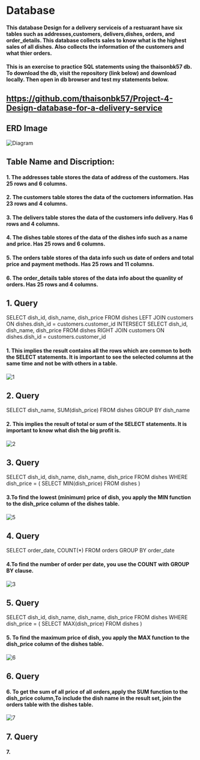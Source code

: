 # Database
#### This database Design for a delivery serviceis of a restuarant have six tables such as addresses,customers, delivers,dishes, orders, and order_details. This database collects sales to know what is the highest sales of all dishes. Also collects the information of the customers and what thier orders.
#### This is an exercise to practice SQL statements using the thaisonbk57 db. To download the db, visit the repository (link below) and download locally. Then open in db browser and test my statements below.

## https://github.com/thaisonbk57/Project-4-Design-database-for-a-delivery-service
## ERD Image
![Diagram](https://user-images.githubusercontent.com/72851503/102731216-39346580-4372-11eb-9c51-bfe759d083d4.png)



## Table Name and Discription:
#### 1.	The addresses table stores the data of address of the customers. Has 25 rows and 6 columns.
#### 2.	The customers table stores the data of the cuctomers information. Has 23 rows and 4 columns.
#### 3.	The delivers table stores the data of the customers info delivery.  Has 6 rows and 4 columns.
#### 4. The dishes table stores of the data of the dishes info such as a name and price. Has 25 rows and 6 columns.
#### 5. The orders table stores of tha data info such us date of orders and total price and payment methods. Has 25 rows and 11 columns.
#### 6. The order_details table stores of the data info about the quanlity of orders. Has 25 rows and 4 columns.

## 1. Query 
<p> SELECT dish_id, dish_name, dish_price 
FROM dishes
LEFT JOIN customers ON dishes.dish_id = customers.customer_id  
INTERSECT 
SELECT dish_id, dish_name, dish_price 
FROM dishes
RIGHT JOIN customers ON dishes.dish_id = customers.customer_id </p>

 #### 1. This implies the result contains all the rows which are common to both the SELECT statements. It is important to see the selected columns at the same time and not be with others in a table. 
![1](https://user-images.githubusercontent.com/72851503/102737394-422d3300-4382-11eb-9e39-f12e046b2aa8.jpg)

## 2. Query
SELECT dish_name, 
SUM(dish_price) 
FROM dishes
GROUP BY dish_name 
#### 2. This implies the result of total or sum of the SELECT statements. It is important to know what dish the big profit is.
![2](https://user-images.githubusercontent.com/72851503/102738848-4c513080-4386-11eb-8733-d11352ab1f6b.jpg)

## 3. Query
SELECT dish_id, dish_name, dish_name, dish_price FROM dishes
WHERE dish_price = ( SELECT MIN(dish_price) FROM dishes )
#### 3.To find the lowest (minimum) price of dish, you apply the MIN function to the dish_price column of the dishes table.
![5](https://user-images.githubusercontent.com/72851503/103144679-88123e80-4768-11eb-9f7a-61c90abe2fc0.jpg)

## 4. Query
SELECT order_date,
COUNT(*) 
FROM orders GROUP BY order_date
#### 4.To find the number of order per date, you use the COUNT with GROUP BY clause.

![3](https://user-images.githubusercontent.com/72851503/103144227-ce639f80-4760-11eb-914f-a0c3e4f4c406.jpg)
## 5. Query
SELECT dish_id, dish_name, dish_name, dish_price FROM dishes
WHERE dish_price = ( SELECT MAX(dish_price) FROM dishes )

#### 5. To find the maximum price of dish, you apply the MAX function to the dish_price column of the dishes table.
![6](https://user-images.githubusercontent.com/72851503/103144727-5ea5e280-4769-11eb-9ccd-0b70b5f3c18f.jpg)

## 6. Query
#### 6. To get the sum of all price of all orders,apply the SUM function to the dish_price column,To include the dish name in the result set, join the orders table with the dishes table.
![7](https://user-images.githubusercontent.com/72851503/103165431-cbe17280-4852-11eb-90cd-9ce62d6b0d32.jpg)

## 7. Query
#### 7. 









